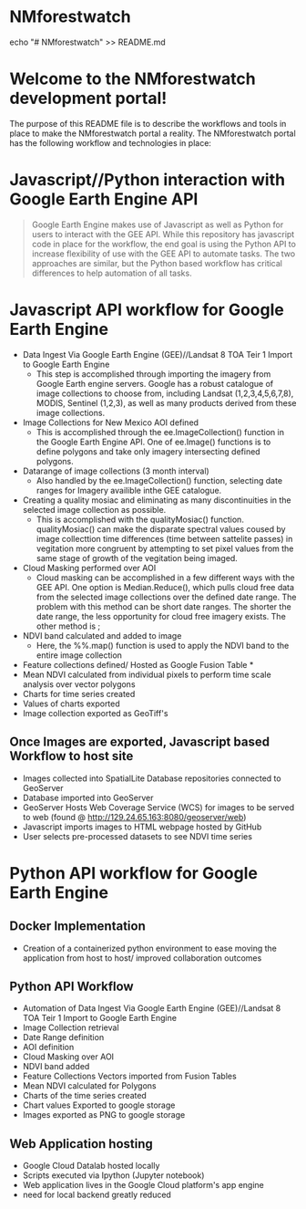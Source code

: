 # NMforestwatch
echo "# NMforestwatch" >> README.md


# Welcome to the NMforestwatch development portal!

The purpose of this README file is to describe the workflows and tools in place to make the NMforestwatch portal a reality.  The NMforestwatch portal has the following workflow and technologies in place:


# Javascript//Python interaction with Google Earth Engine API
>Google Earth Engine makes use of Javascript as well as Python for users to interact with the GEE API.  While this repository has javascript code in place for the workflow, the end goal is using the Python API to increase flexibility of use with the GEE API to automate tasks. The two approaches are similar, but the Python based workflow has critical differences to help automation of all tasks.

# Javascript API workflow for Google Earth Engine 
* Data Ingest Via Google Earth Engine (GEE)//Landsat 8 TOA Teir 1 Import to Google Earth Engine 
  * This step is accomplished through importing the imagery from Google Earth engine servers.  Google has a robust catalogue of image collections to choose from, including Landsat (1,2,3,4,5,6,7,8), MODIS, Sentinel (1,2,3), as well as many products derived from these image collections.
* Image Collections for New Mexico AOI defined 
  * This is accomplished through the ee.ImageCollection() function in the Google Earth Engine API.  One of ee.Image() functions is to define polygons and take only imagery intersecting defined polygons.  
* Datarange of image collections (3 month interval)
  * Also handled by the ee.ImageCollection() function, selecting date ranges for Imagery availible inthe GEE catalogue.
* Creating a quality mosiac and eliminating as many discontinuities in the selected image collection as possible.
  * This is accomplished with the qualityMosiac() function.  qualityMosiac() can make the disparate spectral values coused by image collecttion time differences (time between sattelite passes) in vegitation more congruent by attempting to set pixel values from the same stage of growth of the vegitation being imaged. 
* Cloud Masking performed over AOI
  * Cloud masking can be accomplished in a few different ways with the GEE API.  One option is Median.Reduce(), which pulls cloud free data from the selected image collections over the defined date range.  The problem with this method can be short date ranges.  The shorter the date range, the less opportunity for cloud free imagery exists.  The other method is ; 
* NDVI band calculated and added to image 
  * Here, the %%.map() function is used to apply the NDVI band to the entire image collection 
* Feature collections defined/ Hosted as Google Fusion Table
  *
* Mean NDVI calculated from individual pixels to perform time scale analysis over vector polygons
* Charts for time series created
* Values of charts exported
* Image collection exported as GeoTiff's


## Once Images are exported, Javascript based Workflow to host site
* Images collected into SpatialLite Database repositories connected to GeoServer
* Database imported into GeoServer
* GeoServer Hosts Web Coverage Service (WCS) for images to be served to web (found @ http://129.24.65.163:8080/geoserver/web)
* Javascript imports images to HTML webpage hosted by GitHub
* User selects pre-processed datasets to see NDVI time series

# Python API workflow for Google Earth Engine
## Docker Implementation
* Creation of a containerized python environment to ease moving the application from host to host/ improved collaboration outcomes

## Python API Workflow
* Automation of Data Ingest Via Google Earth Engine (GEE)//Landsat 8 TOA Teir 1 Import to Google Earth Engine
* Image Collection retrieval
* Date Range definition
* AOI definition
* Cloud Masking over AOI
* NDVI band added
* Feature Collections Vectors imported from Fusion Tables
* Mean NDVI calculated for Polygons
* Charts of the time series created
* Chart values Exported to google storage
* Images exported as PNG to google storage 

## Web Application hosting
* Google Cloud Datalab hosted locally 
* Scripts executed via Ipython (Jupyter notebook)
* Web application lives in the Google Cloud platform's app engine
* need for local backend greatly reduced 


